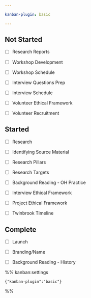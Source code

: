 ```yaml
---

kanban-plugin: basic

---
```


## Not Started

- [ ] Research Reports
- [ ] Workshop Development
- [ ] Workshop Schedule
- [ ] Interview Questions Prep
- [ ] Interview Schedule
- [ ] Volunteer Ethical Framework
- [ ] Volunteer Recruitment


## Started

- [ ] Research
- [ ] Identifying Source Material
- [ ] Research Pillars
- [ ] Research Targets
- [ ] Background Reading - OH Practice
- [ ] Interview Ethical Framework
- [ ] Project Ethical Framework
- [ ] Twinbrook Timeline


## Complete

- [ ] Launch
- [ ] Branding/Name
- [ ] Background Reading - History




%% kanban:settings
```
{"kanban-plugin":"basic"}
```
%%